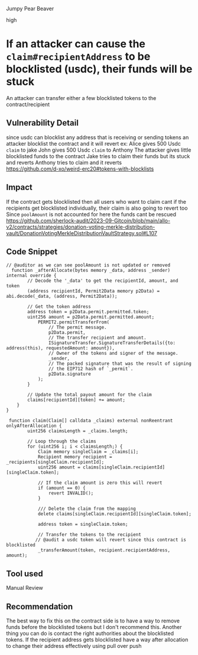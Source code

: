 Jumpy Pear Beaver

high

# If an attacker can cause the `claim#recipientAddress`  to be blocklisted (usdc), their funds will be stuck
An attacker can transfer either a few blocklisted tokens to the contract/recipient 
## Vulnerability Detail
since usdc can blocklist any address that is receiving or sending tokens 
an attacker blocklist the contract  and it will revert
ex:
Alice gives 500 Usdc `claim` to jake 
John gives 500 Usdc `claim` to Anthony 
The attacker gives little blocklisted funds to the contract 
Jake tries to claim their funds but its stuck and reverts 
Anthony tries to claim and it reverts  
https://github.com/d-xo/weird-erc20#tokens-with-blocklists
## Impact
If the contract gets blocklisted then all users who want to claim cant 
if the recipients get blocklisted individually, their claim is also going to revert too
Since `poolAmount` is not accounted for here the funds cant be rescued 
https://github.com/sherlock-audit/2023-09-Gitcoin/blob/main/allo-v2/contracts/strategies/donation-voting-merkle-distribution-vault/DonationVotingMerkleDistributionVaultStrategy.sol#L107
## Code Snippet
```solidity
// @auditor as we can see poolAmount is not updated or removed 
  function _afterAllocate(bytes memory _data, address _sender) internal override {
        // Decode the '_data' to get the recipientId, amount, and token
        (address recipientId, Permit2Data memory p2Data) = abi.decode(_data, (address, Permit2Data));

        // Get the token address
        address token = p2Data.permit.permitted.token;
        uint256 amount = p2Data.permit.permitted.amount;
            PERMIT2.permitTransferFrom(
                // The permit message.
                p2Data.permit,
                // The transfer recipient and amount.
                ISignatureTransfer.SignatureTransferDetails({to: address(this), requestedAmount: amount}),
                // Owner of the tokens and signer of the message.
                _sender,
                // The packed signature that was the result of signing
                // the EIP712 hash of `_permit`.
                p2Data.signature
            );
        }

        // Update the total payout amount for the claim
        claims[recipientId][token] += amount;
    }
}
```
```solidity
 function claim(Claim[] calldata _claims) external nonReentrant onlyAfterAllocation {
        uint256 claimsLength = _claims.length;

        // Loop through the claims
        for (uint256 i; i < claimsLength;) {
            Claim memory singleClaim = _claims[i];
            Recipient memory recipient = _recipients[singleClaim.recipientId];
            uint256 amount = claims[singleClaim.recipientId][singleClaim.token];

            // If the claim amount is zero this will revert
            if (amount == 0) {
                revert INVALID();
            }

            /// Delete the claim from the mapping
            delete claims[singleClaim.recipientId][singleClaim.token];

            address token = singleClaim.token;

            // Transfer the tokens to the recipient
           // @audit a usdc token will revert since this contract is blocklisted 
            _transferAmount(token, recipient.recipientAddress, amount);
```
## Tool used

Manual Review

## Recommendation
The best way to fix this on the contract side is to have a way to remove funds before the blocklisted tokens but I don't recommend this.
Another thing you can do is contact the right authorities about the blocklisted tokens.
If the recipient address gets blocklisted have a way after allocation to change their address effectively  using pull over push
